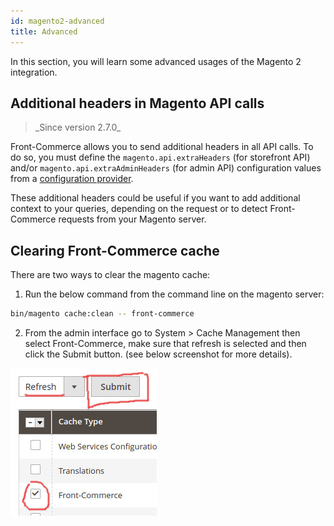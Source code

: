 ```yaml
---
id: magento2-advanced
title: Advanced
---
```


In this section, you will learn some advanced usages of the Magento 2 integration.

## Additional headers in Magento API calls

<blockquote class="feature--new">
_Since version 2.7.0_
</blockquote>

Front-Commerce allows you to send additional headers in all API calls. To do so, you must define the `magento.api.extraHeaders` (for storefront API) and/or `magento.api.extraAdminHeaders` (for admin API) configuration values from a [configuration provider](/docs/advanced/server/configurations.html#What-is-a-configuration-provider).

These additional headers could be useful if you want to add additional context to your queries, depending on the request or to detect Front-Commerce requests from your Magento server.

## Clearing Front-Commerce cache

There are two ways to clear the magento cache:

1. Run the below command from the command line on the magento server:
```sh
bin/magento cache:clean -- front-commerce
```
2. From the admin interface go to System > Cache Management then select Front-Commerce, make sure that refresh is selected and then click the Submit button. (see below screenshot for more details).
<img src="./clear-fc-cache.jpg" alt="Clear front commerce cache" />